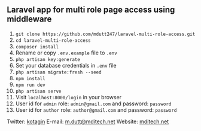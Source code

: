## Laravel app for multi role page access using middleware

1. `git clone https://github.com/mdutt247/laravel-multi-role-access.git`
2. `cd laravel-multi-role-access`
3. `composer install`
4. Rename or copy `.env.example` file to `.env`
5. `php artisan key:generate`
6. Set your database credentials in `.env` file
7. `php artisan migrate:fresh --seed`
8. `npm install`
9. `npm run dev`
10. `php artisan serve`
11. Visit `localhost:8000/login` in your browser
12. User id for `admin` role: `admin@gmail.com` and password: `password`
13. User id for `author` role: `author@gmail.com` and password: `password`

Twitter: [kotagin](https://twitter.com/kotagin)
E-mail: [m.dutt@mditech.net](mailto:m.dutt@mditech.net)
Website: [mditech.net](https://mditech.net)
